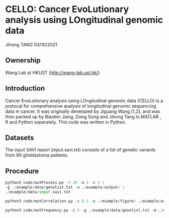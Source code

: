 CELLO: Cancer EvoLutionary analysis using LOngitudinal genomic data
================
Jihong TANG
03/10/2021

## Ownership

Wang Lab at HKUST (<http://wang-lab.ust.hk/>)

## Introduction

Cancer EvoLutionary analysis using LOngitudinal genomic data (CELLO) is
a protocal for comprehensive analysis of longitudinal genomic sequencing
data in cancer. It was originally developed by Jiguang Wang \[1,2\], and
was then packed up by Biaobin Jiang, Dong Song and Jihong Tang in MATLAB , R and Python seperately. This code was written in Python.

## Datasets

The input SAVI report (input.savi.txt) consists of a list of genetic
variants from 90 glioblastoma patients.


## Procedure 

```py
python3 code/mutProcess.py -r 20 -a 1 -c 5 \
-g ./example/data/genelist.txt -o ./example/output/ \
./example/data/input.savi.txt
```

```py
python3 code/mutCorrelation.py -c 0.1 -o ./example/figure/ ./example/output/table.mut.gene.txt
```

```py
python3 code/mutFrequency.py -c 5 -g ./example/data/genelist.txt -m ./example/output/table.mut.gene.txt -o ./example/output/ ./example/output/table.savi.txt
```